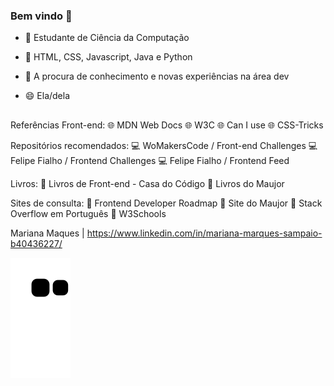 ### Bem vindo 👋

- 🔭 Estudante de Ciência da Computação  
- 🌱 HTML, CSS, Javascript, Java e Python
- 👯 A procura de conhecimento e novas experiências na área dev
- 😄 Ela/dela

  ##
  
Referências Front-end:
🌐 MDN Web Docs
🌐 W3C
🌐 Can I use
🌐 CSS-Tricks

Repositórios recomendados:
💻 WoMakersCode / Front-end Challenges
💻 Felipe Fialho / Frontend Challenges
💻 Felipe Fialho / Frontend Feed

Livros:
📘 Livros de Front-end - Casa do Código
📘 Livros do Maujor

Sites de consulta:
🔗 Frontend Developer Roadmap
🔗 Site do Maujor
🔗 Stack Overflow em Português
🔗 W3Schools


Mariana Maques | https://www.linkedin.com/in/mariana-marques-sampaio-b40436227/

 
  ![Snake animation](https://github.com/rafaballerini/rafaballerini/blob/output/github-contribution-grid-snake.svg)
 
</div>
